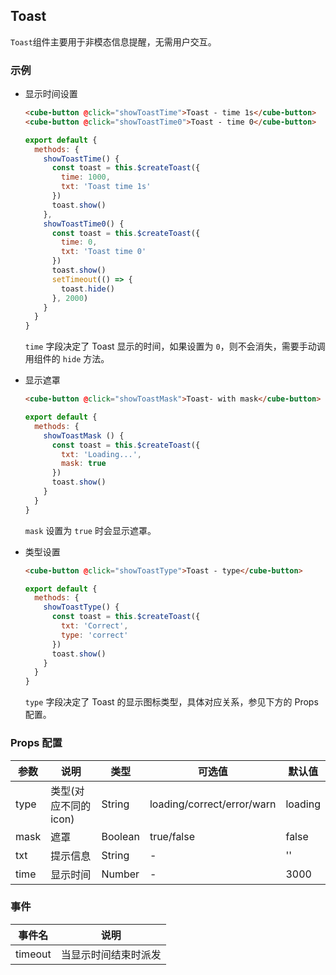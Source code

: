 ## Toast

`Toast`组件主要用于非模态信息提醒，无需用户交互。

### 示例

- 显示时间设置

  ```html
  <cube-button @click="showToastTime">Toast - time 1s</cube-button>
  <cube-button @click="showToastTime0">Toast - time 0</cube-button>
  ```
  ```js
  export default {
    methods: {
      showToastTime() {
        const toast = this.$createToast({
          time: 1000,
          txt: 'Toast time 1s'
        })
        toast.show()
      },
      showToastTime0() {
        const toast = this.$createToast({
          time: 0,
          txt: 'Toast time 0'
        })
        toast.show()
        setTimeout(() => {
          toast.hide()
        }, 2000)
      }
    }
  }
  ```

  `time` 字段决定了 Toast 显示的时间，如果设置为 `0`，则不会消失，需要手动调用组件的 `hide` 方法。

- 显示遮罩

  ```html
  <cube-button @click="showToastMask">Toast- with mask</cube-button>
  ```
  ```js
  export default {
    methods: {
      showToastMask () {
        const toast = this.$createToast({
          txt: 'Loading...',
          mask: true
        })
        toast.show()
      }
    }
  }
  ```

  `mask` 设置为 `true` 时会显示遮罩。

- 类型设置

  ```html
  <cube-button @click="showToastType">Toast - type</cube-button>
  ```
  ```js
  export default {
    methods: {
      showToastType() {
        const toast = this.$createToast({
          txt: 'Correct',
          type: 'correct'
        })
        toast.show()
      }
    }
  }
  ```

  `type` 字段决定了 Toast 的显示图标类型，具体对应关系，参见下方的 Props 配置。

### Props 配置

| 参数 | 说明 | 类型 | 可选值 | 默认值 |
| - | - | - | - | - |
| type | 类型(对应不同的 icon) | String | loading/correct/error/warn | loading |
| mask | 遮罩 | Boolean | true/false | false |
| txt | 提示信息 | String | - | '' |
| time | 显示时间 | Number | - | 3000 |

### 事件

| 事件名 | 说明 |
| - | - |
| timeout | 当显示时间结束时派发 |
